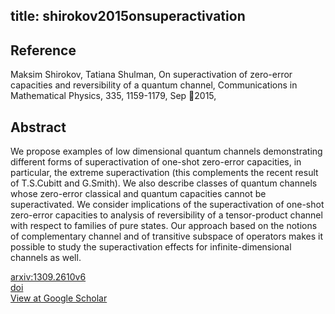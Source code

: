 title: shirokov2015onsuperactivation
---


## Reference

Maksim Shirokov, Tatiana Shulman, On superactivation of zero-error capacities and reversibility of a quantum channel, Communications in Mathematical Physics, 335, 1159-1179, Sep 2015,

## Abstract 
  We propose examples of low dimensional quantum channels demonstrating
different forms of superactivation of one-shot zero-error capacities, in
particular, the extreme superactivation (this complements the recent result of
T.S.Cubitt and G.Smith).
We also describe classes of quantum channels whose zero-error classical and
quantum capacities cannot be superactivated.
We consider implications of the superactivation of one-shot zero-error
capacities to analysis of reversibility of a tensor-product channel with
respect to families of pure states.
Our approach based on the notions of complementary channel and of transitive
subspace of operators makes it possible to study the superactivation effects
for infinite-dimensional channels as well.

    

[arxiv:1309.2610v6](https://arxiv.org/abs/1309.2610v6)     
[doi]()     
[View at Google Scholar]()